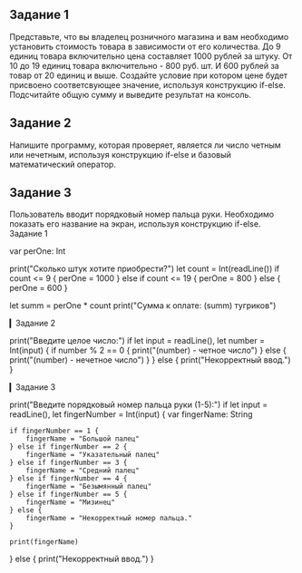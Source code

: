 ## Задание 1

Представьте, что вы владелец розничного магазина и вам необходимо установить стоимость товара в зависимости от его количества. До 9 единиц товара включительно цена составляет 1000 рублей за штуку. От 10 до 19 единиц товара включительно - 800 руб. шт. И 600 рублей за товар от 20 единиц и выше. Создайте условие при котором цене будет присвоено соответсвующее значение, используя конструкцию if-else. Подсчитайте общую сумму и выведите результат на консоль.

## Задание 2

Напишите программу, которая проверяет, является ли число четным или нечетным, используя конструкцию if-else и базовый математический оператор.

## Задание 3

Пользователь вводит порядковый номер пальца руки. Необходимо показать его название на экран, используя конструкцию if-else.
Задание 1

   var perOne: Int

print("Сколько штук хотите приобрести?")
let count = Int(readLine())
if count <= 9 {
    perOne = 1000
} else if count <= 19 {
    perOne = 800
} else {
    perOne = 600
}
    

let summ = perOne * count
print("Сумма к оплате: \(summ) тугриков")


▎Задание 2

print("Введите целое число:")
if let input = readLine(), let number = Int(input) {
    if number % 2 == 0 {
        print("\(number) - четное число")
    } else {
        print("\(number) - нечетное число")
    }
} else {
    print("Некорректный ввод.")
}


▎Задание 3

print("Введите порядковый номер пальца руки (1-5):")
if let input = readLine(), let fingerNumber = Int(input) {
    var fingerName: String
    
    if fingerNumber == 1 {
        fingerName = "Большой палец"
    } else if fingerNumber == 2 {
        fingerName = "Указательный палец"
    } else if fingerNumber == 3 {
        fingerName = "Средний палец"
    } else if fingerNumber == 4 {
        fingerName = "Безымянный палец"
    } else if fingerNumber == 5 {
        fingerName = "Мизинец"
    } else {
        fingerName = "Некорректный номер пальца."
    }
    
    print(fingerName)
} else {
    print("Некорректный ввод.")
}



